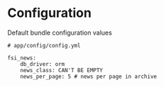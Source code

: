 # Configuration

Default bundle configuration values

```
# app/config/config.yml

fsi_news:
    db_driver: orm
    news_class: CAN'T BE EMPTY
    news_per_page: 5 # news per page in archive
```


